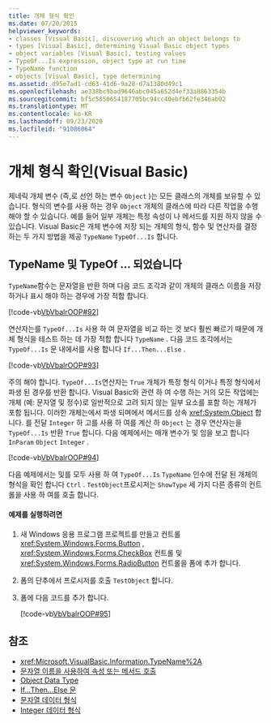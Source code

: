 ```yaml
---
title: 개체 형식 확인
ms.date: 07/20/2015
helpviewer_keywords:
- classes [Visual Basic], discovering which an object belongs to
- types [Visual Basic], determining Visual Basic object types
- object variables [Visual Basic], testing values
- TypeOf...Is expression, object type at run time
- TypeName function
- objects [Visual Basic], type determining
ms.assetid: d95e7ad1-cd63-41d6-9a28-d7a1380d49c1
ms.openlocfilehash: ae338bc9bad9646abc045a652d4ef33a8863354b
ms.sourcegitcommit: bf5c5850654187705bc94cc40ebfb62fe346ab02
ms.translationtype: MT
ms.contentlocale: ko-KR
ms.lasthandoff: 09/23/2020
ms.locfileid: "91086064"
---
```

# <a name="determining-object-type-visual-basic"></a>개체 형식 확인(Visual Basic)

제네릭 개체 변수 (즉,로 선언 하는 변수 `Object` )는 모든 클래스의 개체를 보유할 수 있습니다. 형식의 변수를 사용 하는 경우 `Object` 개체의 클래스에 따라 다른 작업을 수행 해야 할 수 있습니다. 예를 들어 일부 개체는 특정 속성이 나 메서드를 지원 하지 않을 수 있습니다. Visual Basic은 개체 변수에 저장 되는 개체의 형식, 함수 및 연산자를 결정 하는 두 가지 방법을 제공 `TypeName` `TypeOf...Is` 합니다.  
  
## <a name="typename-and-typeofis"></a>TypeName 및 TypeOf ... 되었습니다  

 `TypeName`함수는 문자열을 반환 하며 다음 코드 조각과 같이 개체의 클래스 이름을 저장 하거나 표시 해야 하는 경우에 가장 적합 합니다.  
  
 [!code-vb[VbVbalrOOP#92](~/samples/snippets/visualbasic/VS_Snippets_VBCSharp/VbVbalrOOP/VB/OOP.vb#92)]  
  
 연산자는를 `TypeOf...Is` 사용 하 여 문자열을 비교 하는 것 보다 훨씬 빠르기 때문에 개체 형식을 테스트 하는 데 가장 적합 합니다 `TypeName` . 다음 코드 조각에서는 `TypeOf...Is` 문 내에서를 사용 합니다 `If...Then...Else` .  
  
 [!code-vb[VbVbalrOOP#93](~/samples/snippets/visualbasic/VS_Snippets_VBCSharp/VbVbalrOOP/VB/OOP.vb#93)]  
  
 주의 해야 합니다. `TypeOf...Is`연산자는 `True` 개체가 특정 형식 이거나 특정 형식에서 파생 된 경우를 반환 합니다. Visual Basic와 관련 하 여 수행 하는 거의 모든 작업에는 개체 (예: 문자열 및 정수)로 일반적으로 고려 되지 않는 일부 요소를 포함 하는 개체가 포함 됩니다. 이러한 개체는에서 파생 되며에서 메서드를 상속 <xref:System.Object> 합니다. 를 전달 `Integer` 하 고를 사용 하 여를 계산 하 `Object` 는 경우 연산자는을 `TypeOf...Is` 반환 `True` 합니다. 다음 예제에서는 매개 변수가 및 임을 보고 합니다 `InParam` `Object` `Integer` .  
  
 [!code-vb[VbVbalrOOP#94](~/samples/snippets/visualbasic/VS_Snippets_VBCSharp/VbVbalrOOP/VB/OOP.vb#94)]  
  
 다음 예제에서는 및를 모두 사용 하 여 `TypeOf...Is` `TypeName` 인수에 전달 된 개체의 형식을 확인 합니다 `Ctrl` . `TestObject`프로시저는 `ShowType` 세 가지 다른 종류의 컨트롤을 사용 하 여를 호출 합니다.  
  
#### <a name="to-run-the-example"></a>예제를 실행하려면  
  
1. 새 Windows 응용 프로그램 프로젝트를 만들고 컨트롤 <xref:System.Windows.Forms.Button> , <xref:System.Windows.Forms.CheckBox> 컨트롤 및 <xref:System.Windows.Forms.RadioButton> 컨트롤을 폼에 추가 합니다.  
  
2. 폼의 단추에서 프로시저를 호출 `TestObject` 합니다.  
  
3. 폼에 다음 코드를 추가 합니다.  
  
     [!code-vb[VbVbalrOOP#95](~/samples/snippets/visualbasic/VS_Snippets_VBCSharp/VbVbalrOOP/VB/OOP.vb#95)]  
  
## <a name="see-also"></a>참조

- <xref:Microsoft.VisualBasic.Information.TypeName%2A>
- [문자열 이름을 사용하여 속성 또는 메서드 호출](calling-a-property-or-method-using-a-string-name.md)
- [Object Data Type](../../../language-reference/data-types/object-data-type.md)
- [If...Then...Else 문](../../../language-reference/statements/if-then-else-statement.md)
- [문자열 데이터 형식](../../../language-reference/data-types/string-data-type.md)
- [Integer 데이터 형식](../../../language-reference/data-types/integer-data-type.md)
